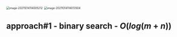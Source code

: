 <img src="D:\dev\AllNote\.mdnote\assets\image-20211014114005212.png" alt="image-20211014114005212" style="zoom:50%;" />

<img src="D:\dev\AllNote\.mdnote\assets\image-20211014114013504.png" alt="image-20211014114013504" style="zoom:50%;" />

## approach#1 - binary search - $O(log(m+n))$


